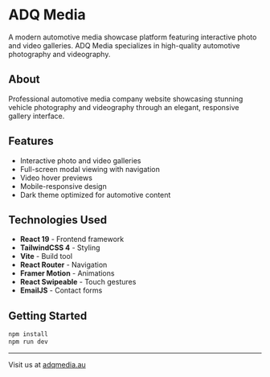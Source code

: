 # ADQ Media

A modern automotive media showcase platform featuring interactive photo and video galleries. ADQ Media specializes in high-quality automotive photography and videography.

## About

Professional automotive media company website showcasing stunning vehicle photography and videography through an elegant, responsive gallery interface.

## Features

- Interactive photo and video galleries
- Full-screen modal viewing with navigation
- Video hover previews
- Mobile-responsive design
- Dark theme optimized for automotive content

## Technologies Used

- **React 19** - Frontend framework
- **TailwindCSS 4** - Styling
- **Vite** - Build tool
- **React Router** - Navigation
- **Framer Motion** - Animations
- **React Swipeable** - Touch gestures
- **EmailJS** - Contact forms

## Getting Started

```bash
npm install
npm run dev
```

---

Visit us at [adqmedia.au](https://adqmedia.au)
